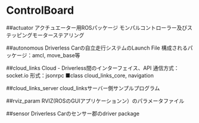 # ControlBoard

##actuator
アクチュエーター用ROSパッケージ
モンパルコントローラー及びステッピングモーターステアリング

##autonomous
Driverless Carの自立走行システムのLaunch File
構成されるパッケージ：amcl, move_base等

##cloud_links
Cloud - Driverless間のインターフェイス、API
通信方式：socket.io 形式：jsonrpc
■class
cloud_links_core, navigation

##cloud_links_server
cloud_linksサーバー側サンプルプログラム

##rviz_param
RVIZ(ROSのGUIアプリケーションン）のパラメータファイル

##sensor
Driverless Carのセンサー郡のdriver package
